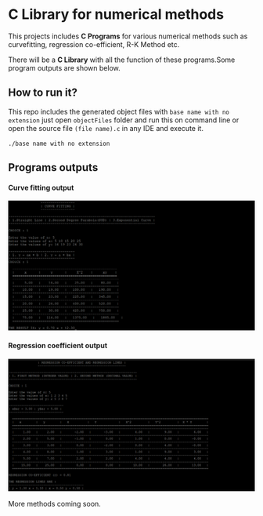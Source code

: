 # C Library for numerical methods

This projects includes **C Programs** for various numerical methods such as curvefitting, regression co-efficient, R-K Method etc.

There will be a **C Library** with all the function of these programs.Some program outputs are shown below.

## How to run it?

This repo includes the generated object files with `base name with no extension` just open `objectFiles` folder and run this on command line or open the source file `(file name).c` in any IDE and execute it.

```
./base name with no extension
```

## Programs outputs

#### Curve fitting output

![curvefitting output](outputImages/curvefitting.png)

#### Regression coefficient output

![regression output](outputImages/regression.png)

More methods coming soon.
